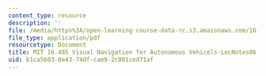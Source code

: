 ```yaml
---
content_type: resource
description: ''
file: /media/https%3A/open-learning-course-data-rc.s3.amazonaws.com/16-485-visual-navigation-for-autonomous-vehicles-vnav-fall-2020/b1ca56038e4374dfcae92c001ced71af_MIT16_485F20_lec06notes.pdf
file_type: application/pdf
resourcetype: Document
title: MIT 16.485 Visual Navigation for Autonomous Vehicels-LecNotes06
uid: b1ca5603-8e43-74df-cae9-2c001ced71af
---
```

